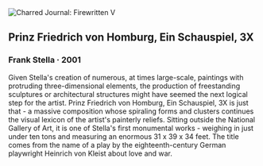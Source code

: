 <div class="artwork-of-the-day">
  <div class="container">
    <div class="img-wrapper">
      <img
        src="https://uploads7.wikiart.org/images/frank-stella/prinz-friedrich-von-homburg-ein-schauspiel-3x-2001.jpg!Large.jpg"
        alt="Charred Journal: Firewritten V" />
    </div>
    <div class="artwork-detail">
      <div class="artwork-origin"> 
        <h2 class="artwork-name">Prinz Friedrich von Homburg, Ein Schauspiel, 3X</h2>
        <h3 class="artist">
          Frank Stella
                    ·  2001
        </h3>
      </div>
      <p class="description">
        <span class="artwork-description-text ng-binding" ng-bind-html="viewModel.ArtworkOfTheDay.Description | unsafe">Given Stella's creation of numerous, at times large-scale, paintings with protruding three-dimensional elements, the production of freestanding sculptures or architectural structures might have seemed the next logical step for the artist. Prinz Friedrich von Homburg, Ein Schauspiel, 3X is just that - a massive composition whose spiraling forms and clusters continues the visual lexicon of the artist's painterly reliefs. Sitting outside the National Gallery of Art, it is one of Stella's first monumental works - weighing in just under ten tons and measuring an enormous 31 x 39 x 34 feet. The title comes from the name of a play by the eighteenth-century German playwright Heinrich von Kleist about love and war.</span>
                        <div class="text-shadow-container" ng-show="showShadow" style=""></div>
      </p>
    </div>
  </div>

</div>
